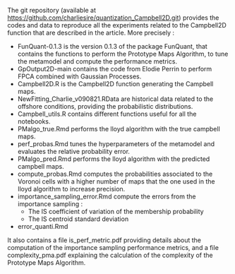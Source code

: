 The git repository (available at https://github.com/charliesire/quantization_Campbell2D.git) provides the codes and data to reproduce all the experiments related to the Campbell2D function that are described in the article. 
More precisely : 
 - FunQuant-0.1.3 is the version 0.1.3 of the package FunQuant, that contains the functions to perform the Prototype Maps Algorithm, to tune the metamodel and compute the performance metrics.
 - GpOutput2D-main contains the code from Elodie Perrin to perform FPCA combined with Gaussian Processes. 
 - Campbell2D.R is the Campbell2D function generating the Campbell maps.
 - NewFitting_Charlie_v090821.RData are historical data related to the offshore conditions, providing the probabilistic distributions.
 - Campbell_utils.R contains different functions useful for all the notebooks.
 - PMalgo_true.Rmd performs the lloyd algorithm with the true campbell maps.
 - perf_probas.Rmd tunes the hyperparameters of the metamodel and evaluates the relative probability error.
 - PMalgo_pred.Rmd performs the lloyd algorithm with the predicted campbell maps.
 - compute_probas.Rmd computes the probabilities associated to the Voronoi cells with a higher number of maps that the one used in the lloyd algorithm to increase precision.
 - importance_sampling_error.Rmd compute the errors from the importance sampling :
    +	The IS coefficient of variation of the membership probability
    + The IS centroid standard deviation
  - error_quanti.Rmd

It also contains a file is_perf_metric.pdf providing details about the computation of the importance sampling performance metrics, and a file complexity_pma.pdf explaining the calculation of the complexity of the Prototype Maps Algorithm.
